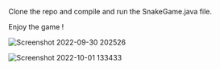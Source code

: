 Clone the repo and compile and run the SnakeGame.java file.

Enjoy the game !

![Screenshot 2022-09-30 202526](https://user-images.githubusercontent.com/98680993/193399794-98135a53-a018-407a-a2db-04fe7b6ef4c2.jpg)

![Screenshot 2022-10-01 133433](https://user-images.githubusercontent.com/98680993/193399829-89741a62-e702-444b-94fd-1252af29d861.jpg)
